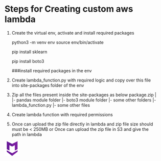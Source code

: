 
Steps for Creating custom aws lambda
====================================

1) Create the virtual env, activate and install required packages
    
    python3 -m venv env
    source env/bin/activate
    
    pip install sklearn
    
    pip install boto3

    ###install required packages in the env

2) Create lambda_function.py with required logic and copy over this file into site-packages folder of the env

3) Zip all the files present inside the site-packages as below
    package.zip
      |
      |- pandas module folder
      |- boto3 module folder
      |- some other folders
      |- lambda_function.py
      |- some other files

4) Create lambda function with required permissions

5) Once can upload the zip file directly in lambda and zip file size should must be < 250MB
      or
   Once can upload the zip file in S3 and give the path in lambda
 
 
![alt text](https://github.com/adam-p/markdown-here/raw/master/src/common/images/icon48.png "Logo Title Text 1")

